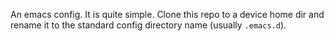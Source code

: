 An emacs config. It is quite simple. Clone this repo to a device home dir
and rename it to the standard config directory name (usually `.emacs.d`).